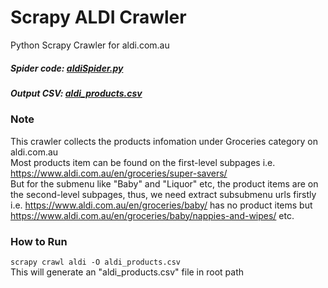 # Scrapy ALDI Crawler
 Python Scrapy Crawler for aldi.com.au
 
 ##### Spider code: [aldiSpider.py](https://github.com/ethan-yws/Scrapy-ALDI-Crawler/blob/main/aldiCrawler/spiders/aldiSpider.py)
 ##### Output CSV: [aldi_products.csv](https://github.com/ethan-yws/Scrapy-ALDI-Crawler/blob/main/aldi_products.csv)
 
### Note
 This crawler collects the products infomation under Groceries category on aldi.com.au  
 Most products item can be found on the first-level subpages i.e. https://www.aldi.com.au/en/groceries/super-savers/  
 But for the submenu like "Baby" and "Liquor" etc, the product items are on the second-level subpages, thus, we need extract subsubmenu urls firstly  
 i.e. https://www.aldi.com.au/en/groceries/baby/ has no product items but https://www.aldi.com.au/en/groceries/baby/nappies-and-wipes/ etc.
 
### How to Run
```scrapy crawl aldi -O aldi_products.csv```  
This will generate an "aldi_products.csv" file in root path
